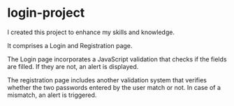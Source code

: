 # login-project

I created this project to enhance my skills and knowledge.

It comprises a Login and Registration page.

The Login page incorporates a JavaScript validation that checks if the fields are filled. If they are not, an alert is displayed.

The registration page includes another validation system that verifies whether the two passwords entered by the user match or not. In case of a mismatch, an alert is triggered.
